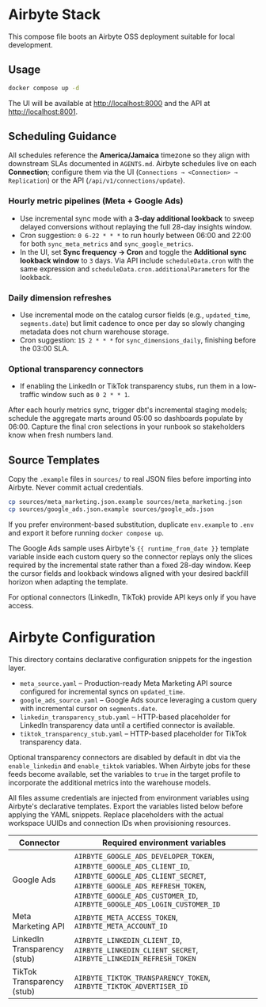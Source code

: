 # Airbyte Stack

This compose file boots an Airbyte OSS deployment suitable for local development.

## Usage

```bash
docker compose up -d
```

The UI will be available at <http://localhost:8000> and the API at <http://localhost:8001>.

## Scheduling Guidance
All schedules reference the **America/Jamaica** timezone so they align with downstream SLAs documented in `AGENTS.md`. Airbyte schedules live on each **Connection**; configure them via the UI (`Connections → <Connection> → Replication`) or the API (`/api/v1/connections/update`).

### Hourly metric pipelines (Meta + Google Ads)
- Use incremental sync mode with a **3-day additional lookback** to sweep delayed conversions without replaying the full 28-day insights window.
- Cron suggestion: `0 6-22 * * *` to run hourly between 06:00 and 22:00 for both `sync_meta_metrics` and `sync_google_metrics`.
- In the UI, set **Sync frequency → Cron** and toggle the **Additional sync lookback window** to `3` days. Via API include `scheduleData.cron` with the same expression and `scheduleData.cron.additionalParameters` for the lookback.

### Daily dimension refreshes
- Use incremental mode on the catalog cursor fields (e.g., `updated_time`, `segments.date`) but limit cadence to once per day so slowly changing metadata does not churn warehouse storage.
- Cron suggestion: `15 2 * * *` for `sync_dimensions_daily`, finishing before the 03:00 SLA.

### Optional transparency connectors
- If enabling the LinkedIn or TikTok transparency stubs, run them in a low-traffic window such as `0 2 * * 1`.

After each hourly metrics sync, trigger dbt's incremental staging models; schedule the aggregate marts around 05:00 so dashboards populate by 06:00. Capture the final cron selections in your runbook so stakeholders know when fresh numbers land.

## Source Templates

Copy the `.example` files in `sources/` to real JSON files before importing into Airbyte. Never commit actual credentials.

```bash
cp sources/meta_marketing.json.example sources/meta_marketing.json
cp sources/google_ads.json.example sources/google_ads.json
```

If you prefer environment-based substitution, duplicate `env.example` to `.env` and export it before running `docker compose up`.

The Google Ads sample uses Airbyte's `{{ runtime_from_date }}` template variable inside each custom
query so the connector replays only the slices required by the incremental state rather than a fixed
28-day window. Keep the cursor fields and lookback windows aligned with your desired backfill
horizon when adapting the template.

For optional connectors (LinkedIn, TikTok) provide API keys only if you have access.

# Airbyte Configuration

This directory contains declarative configuration snippets for the ingestion layer.

- `meta_source.yaml` – Production-ready Meta Marketing API source configured for incremental syncs on `updated_time`.
- `google_ads_source.yaml` – Google Ads source leveraging a custom query with incremental cursor on `segments.date`.
- `linkedin_transparency_stub.yaml` – HTTP-based placeholder for LinkedIn transparency data until a certified connector is available.
- `tiktok_transparency_stub.yaml` – HTTP-based placeholder for TikTok transparency data.

Optional transparency connectors are disabled by default in dbt via the `enable_linkedin` and `enable_tiktok` variables. When Airbyte jobs for these feeds become available, set the variables to `true` in the target profile to incorporate the additional metrics into the warehouse models.

All files assume credentials are injected from environment variables using Airbyte's declarative templates. Export the variables listed below before applying the YAML snippets. Replace placeholders with the actual workspace UUIDs and connection IDs when provisioning resources.

| Connector | Required environment variables |
| --- | --- |
| Google Ads | `AIRBYTE_GOOGLE_ADS_DEVELOPER_TOKEN`, `AIRBYTE_GOOGLE_ADS_CLIENT_ID`, `AIRBYTE_GOOGLE_ADS_CLIENT_SECRET`, `AIRBYTE_GOOGLE_ADS_REFRESH_TOKEN`, `AIRBYTE_GOOGLE_ADS_CUSTOMER_ID`, `AIRBYTE_GOOGLE_ADS_LOGIN_CUSTOMER_ID` |
| Meta Marketing API | `AIRBYTE_META_ACCESS_TOKEN`, `AIRBYTE_META_ACCOUNT_ID` |
| LinkedIn Transparency (stub) | `AIRBYTE_LINKEDIN_CLIENT_ID`, `AIRBYTE_LINKEDIN_CLIENT_SECRET`, `AIRBYTE_LINKEDIN_REFRESH_TOKEN` |
| TikTok Transparency (stub) | `AIRBYTE_TIKTOK_TRANSPARENCY_TOKEN`, `AIRBYTE_TIKTOK_ADVERTISER_ID` |
